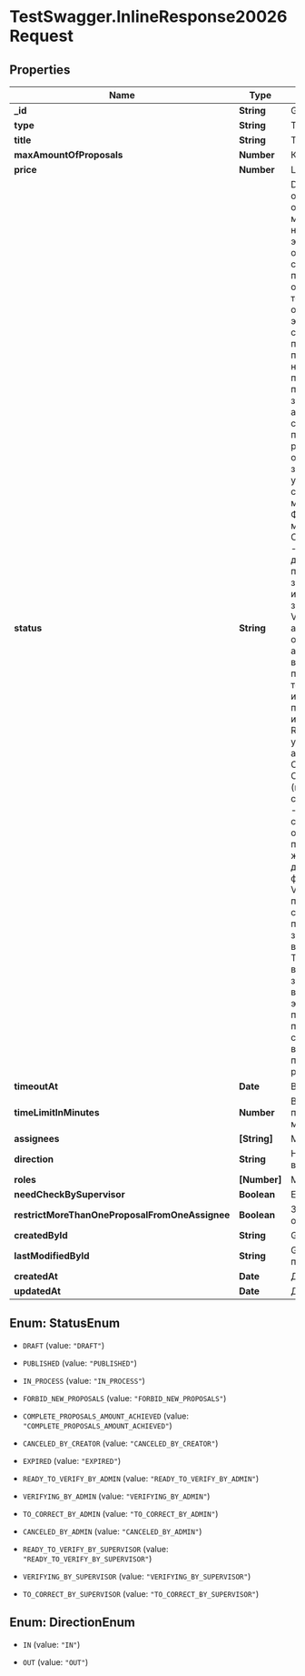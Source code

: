 # TestSwagger.InlineResponse20026Request

## Properties

Name | Type | Description | Notes
------------ | ------------- | ------------- | -------------
**_id** | **String** | GUID заявки в базе данных. | 
**type** | **String** | Тип заявки. | 
**title** | **String** | Title заявки. | [optional] 
**maxAmountOfProposals** | **Number** | Количество предложений. | 
**price** | **Number** | Цена за каждое предложение. | 
**status** | **String** |  DRAFT - черновик, заявка создана, но не опубликована  PUBLISHED - заявка опубликована, изменять такую заявку можно! Для того чтобы не произошло неожиданных изменений при  установке этого статуса рассчитываем чек сумму на основе данных самой заявки и деталей при создании и каждом изменении. После этого при публикации предложения будем отправлять этот хеш. Если хеш был изменен то предложение не публикуется и  сервер отдает соответствующую ошибку. Так же из этого статуса можно перевести обратно в статус CREATED (черновик) IN_PROGRESS - по заявке уже есть хотябы одно предложение, изменять такую заявку нельзя, можно только закрыть или снять  с публикации, остановить прием предложений по этой заявке. После этого статуса можно закрыть заявку или она может быть  закрыта автоматически FORBID_NEW_PROPOSALS - снять с публикации, остановить прием предложений по этой заявке, этот статус разрешает закрыть  заявку или перевести ее обратно в статус PUBLISHED/IN_PROGRESS в зависимости от того есть ли по этой заявке уже предложения.  Так же после этого статуса можно закрыть заявку или она может быть автоматически закрыта. Финальные статусы, после них нельзя менять ни заявку ни статус: COMPLETE_PROPOSALS_AMOUNT_ACHIEVED - заявка закрылась автоматически при достижении кол-ва выполненных предложений CANCELED_BY_CREATOR - заявка закрыта пользователем EXPIRED - истек срок заявки, автоматически закрылась Технические статусы: VERIFYING_BY_ADMIN - проверяется адином, такая заявка не отображается в общей выдаче, этот статус выставляет сам админ TO_CORRECT_BY_ADMIN - статус выставляет админ после проверки заявки, после этого статуса можно выставить только статус  READY_TO_VERIFY_BY_ADMIN и эта заявка должна попасть обратно на проверку админу. Если админ проверил все и все ок, то он  выставляет статус CREATED. READY_TO_VERIFY_BY_ADMIN - статус устанавливается клиентом для того чтобы админ проверил изменения по заявке CANCELED_BY_ADMIN - закрыто админом  Статусы для проверки заявки у супервизера (пока вроде не нужно, но статусы можно создать): READY_TO_VERIFY_BY_SUPERVISOR - клиент отправляет заявку на проверку спервизеру, в этом статусе заявка не опубликована  на бирже и подавать предложения нельзя, изменять заявку так же нельзя. Заявки с таким статусом доступны всем супервизерам.  (пока этот функционал вроде не нужен) VERIFYING_BY_SUPERVISOR - в процессе проверки заявки супервизером, в этом статусе заявка не опубликована на бирже и  подавать предложения нельзя, изменять заявку так же нельзя (пока этот функционал вроде не нужен) TO_CORRECT_BY_SUPERVISOR - статус выставляет супервизор после проверки заявки, после этого статуса можно выставить только  статус READY_TO_VERIFY и эта заявка должна попасть обратно на проверку ТОМУ ЖЕ супервизеру что и проверял ее ранее.  (поле supervisorId). Если супервизор проверил все и все ок, то он выставляет статус PUBLISHED. (опять же пока можно заложить  статус но логику не реализовывать)  | 
**timeoutAt** | **Date** | Время закрытия заявки. | [optional] 
**timeLimitInMinutes** | **Number** | Время за которое должен отправить предложение после бронирования. В минутах. | [optional] 
**assignees** | **[String]** | Массив id пользователей. | [optional] 
**direction** | **String** | Направление заявки, исходящая или входящая. | 
**roles** | **[Number]** | Массив массив ролей. | [optional] 
**needCheckBySupervisor** | **Boolean** | Если требуется проверка супервайзером. | [optional] 
**restrictMoreThanOneProposalFromOneAssignee** | **Boolean** | Запретить фрилансеру повторное отправление предложений. | [optional] 
**createdById** | **String** | GUID клиента, который создал заявку. | [optional] 
**lastModifiedById** | **String** | GUID клиента, который обновил запрос на поиск товара. | [optional] 
**createdAt** | **Date** | Дата создания | [optional] 
**updatedAt** | **Date** | Дата изменения | [optional] 



## Enum: StatusEnum


* `DRAFT` (value: `"DRAFT"`)

* `PUBLISHED` (value: `"PUBLISHED"`)

* `IN_PROCESS` (value: `"IN_PROCESS"`)

* `FORBID_NEW_PROPOSALS` (value: `"FORBID_NEW_PROPOSALS"`)

* `COMPLETE_PROPOSALS_AMOUNT_ACHIEVED` (value: `"COMPLETE_PROPOSALS_AMOUNT_ACHIEVED"`)

* `CANCELED_BY_CREATOR` (value: `"CANCELED_BY_CREATOR"`)

* `EXPIRED` (value: `"EXPIRED"`)

* `READY_TO_VERIFY_BY_ADMIN` (value: `"READY_TO_VERIFY_BY_ADMIN"`)

* `VERIFYING_BY_ADMIN` (value: `"VERIFYING_BY_ADMIN"`)

* `TO_CORRECT_BY_ADMIN` (value: `"TO_CORRECT_BY_ADMIN"`)

* `CANCELED_BY_ADMIN` (value: `"CANCELED_BY_ADMIN"`)

* `READY_TO_VERIFY_BY_SUPERVISOR` (value: `"READY_TO_VERIFY_BY_SUPERVISOR"`)

* `VERIFYING_BY_SUPERVISOR` (value: `"VERIFYING_BY_SUPERVISOR"`)

* `TO_CORRECT_BY_SUPERVISOR` (value: `"TO_CORRECT_BY_SUPERVISOR"`)





## Enum: DirectionEnum


* `IN` (value: `"IN"`)

* `OUT` (value: `"OUT"`)




